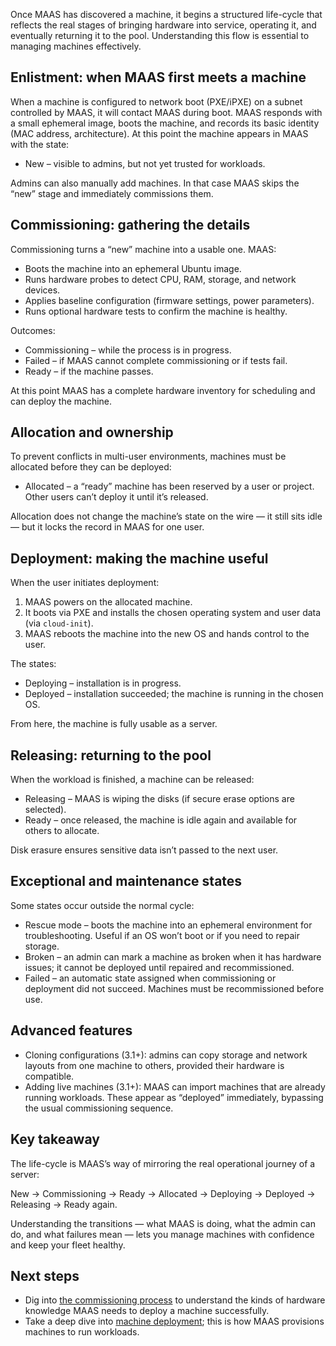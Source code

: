 Once MAAS has discovered a machine, it begins a structured life-cycle that reflects the real stages of bringing hardware into service, operating it, and eventually returning it to the pool. Understanding this flow is essential to managing machines effectively.


## Enlistment: when MAAS first meets a machine

When a machine is configured to network boot (PXE/iPXE) on a subnet controlled by MAAS, it will contact MAAS during boot. MAAS responds with a small ephemeral image, boots the machine, and records its basic identity (MAC address, architecture). At this point the machine appears in MAAS with the state:

- New – visible to admins, but not yet trusted for workloads.

Admins can also manually add machines. In that case MAAS skips the “new” stage and immediately commissions them.


## Commissioning: gathering the details

Commissioning turns a “new” machine into a usable one. MAAS:

- Boots the machine into an ephemeral Ubuntu image.
- Runs hardware probes to detect CPU, RAM, storage, and network devices.
- Applies baseline configuration (firmware settings, power parameters).
- Runs optional hardware tests to confirm the machine is healthy.

Outcomes:

- Commissioning – while the process is in progress.
- Failed – if MAAS cannot complete commissioning or if tests fail.
- Ready – if the machine passes.

At this point MAAS has a complete hardware inventory for scheduling and can deploy the machine.


## Allocation and ownership

To prevent conflicts in multi-user environments, machines must be allocated before they can be deployed:

- Allocated – a “ready” machine has been reserved by a user or project. Other users can’t deploy it until it’s released.

Allocation does not change the machine’s state on the wire — it still sits idle — but it locks the record in MAAS for one user.


## Deployment: making the machine useful

When the user initiates deployment:

1. MAAS powers on the allocated machine.
2. It boots via PXE and installs the chosen operating system and user data (via `cloud-init`).
3. MAAS reboots the machine into the new OS and hands control to the user.

The states:

- Deploying – installation is in progress.
- Deployed – installation succeeded; the machine is running in the chosen OS.

From here, the machine is fully usable as a server.


## Releasing: returning to the pool

When the workload is finished, a machine can be released:

- Releasing – MAAS is wiping the disks (if secure erase options are selected).
- Ready – once released, the machine is idle again and available for others to allocate.

Disk erasure ensures sensitive data isn’t passed to the next user.


## Exceptional and maintenance states

Some states occur outside the normal cycle:

- Rescue mode – boots the machine into an ephemeral environment for troubleshooting. Useful if an OS won’t boot or if you need to repair storage.
- Broken – an admin can mark a machine as broken when it has hardware issues; it cannot be deployed until repaired and recommissioned.
- Failed – an automatic state assigned when commissioning or deployment did not succeed. Machines must be recommissioned before use.


## Advanced features

- Cloning configurations (3.1+): admins can copy storage and network layouts from one machine to others, provided their hardware is compatible.
- Adding live machines (3.1+): MAAS can import machines that are already running workloads. These appear as “deployed” immediately, bypassing the usual commissioning sequence.


## Key takeaway

The life-cycle is MAAS’s way of mirroring the real operational journey of a server:

New → Commissioning → Ready → Allocated → Deploying → Deployed → Releasing → Ready again.

Understanding the transitions — what MAAS is doing, what the admin can do, and what failures mean — lets you manage machines with confidence and keep your fleet healthy.

## Next steps

- Dig into [the commissioning process](https://canonical.com/maas/docs/about-commissioning-machines) to understand the kinds of hardware knowledge MAAS needs to deploy a machine successfully.
- Take a deep dive into [machine deployment](https://canonical.com/maas/docs/about-deploying-machines); this is how MAAS provisions machines to run workloads.
